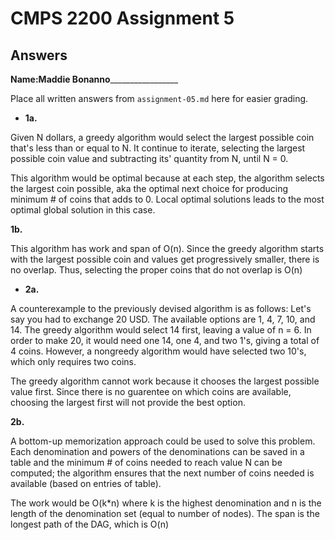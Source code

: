 # CMPS 2200 Assignment 5
## Answers

**Name:**____Maddie Bonanno_____________________


Place all written answers from `assignment-05.md` here for easier grading.





- **1a.**

Given N dollars, a greedy algorithm would select the largest possible coin that's less than or equal to N. It continue to iterate, selecting the largest possible coin value and subtracting its' quantity from N, until N = 0.

This algorithm would be optimal because at each step, the algorithm selects the largest coin possible, aka the optimal next choice for producing minimum # of coins that adds to 0. Local optimal solutions leads to the most optimal global solution in this case.

**1b.**

This algorithm has work and span of O(n). Since the greedy algorithm starts with the largest possible coin and values get progressively smaller, there is no overlap. Thus, selecting the proper coins that do not overlap is O(n)




- **2a.**

A counterexample to the previously devised algorithm is as follows:
Let's say you had to exchange 20 USD. The available options are 1, 4, 7, 10, and 14. The greedy algorithm would select 14 first, leaving a value of n = 6. In order to make 20, it would need one 14, one 4, and two 1's, giving a total of 4 coins. However, a nongreedy algorithm would have selected two 10's, which only requires two coins.

The greedy algorithm cannot work because it chooses the largest possible value first. Since there is no guarentee on which coins are available, choosing the largest first will not provide the best option.

**2b.**

A bottom-up memorization approach could be used to solve this problem. Each denomination and powers of the denominations can be saved in a table and the minimum # of coins needed to reach value N can be computed; the algorithm ensures that the next number of coins needed is available (based on entries of table).

The work would be O(k*n) where k is the highest denomination and n is the length of the denomination set (equal to number of nodes). The span is the longest path of the DAG, which is O(n)

